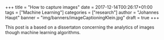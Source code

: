 
+++
title = "How to capture images"
date = 2017-12-14T00:26:17+01:00
tags = ["Machine Learning"]
categories = ["research"]
author = "Johannes Haupt"
banner = "img/banners/imageCaptioningKlein.jpg"
draft = true
+++

This post is a based on a dissertaton concerning the analytics of images though machine learning algorithms.	